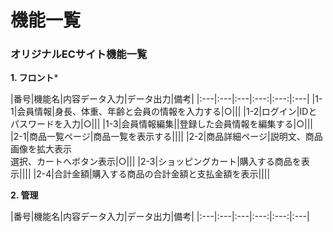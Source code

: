 # 機能一覧
### オリジナルECサイト機能一覧
**1. フロント***

|番号|機能名|内容データ入力|データ出力|備考|
|:---|:---|:---|:---:|:---:|:---|
|1-1|会員情報|身長、体重、年齢と会員の情報を入力する|○|||
|1-2|ログイン|IDとパスワードを入力|○|||
|1-3|会員情報編集||登録した会員情報を編集する|○|||
|2-1|商品一覧ページ|商品一覧を表示する||||
|2-2|商品詳細ページ|説明文、商品画像を拡大表示<br>選択、カートへボタン表示|○|||
|2-3|ショッピングカート|購入する商品を表示||||
|2-4|合計金額|購入する商品の合計金額と支払金額を表示||||

**2. 管理**

|番号|機能名|内容データ入力|データ出力|備考|
|:---|:---|:---|:---:|:---:|:---|
